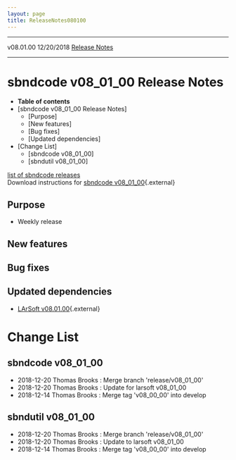 ```yaml
---
layout: page
title: ReleaseNotes080100
---
```


  ----------- ------------ -- -- ------------------------------------------------------
  v08.01.00   12/20/2018         [Release Notes](ReleaseNotes080100.html)
  ----------- ------------ -- -- ------------------------------------------------------



sbndcode v08\_01\_00 Release Notes
======================================================================================

-   **Table of contents**
-   [sbndcode v08\_01\_00 Release
    Notes]
    -   [Purpose]
    -   [New features]
    -   [Bug fixes]
    -   [Updated dependencies]
-   [Change List]
    -   [sbndcode v08\_01\_00]
    -   [sbndutil v08\_01\_00]

[list of sbndcode
releases](List_of_SBND_code_releases.html)\
Download instructions for [sbndcode
v08\_01\_00](http://scisoft.fnal.gov/scisoft/bundles/sbnd/v08_01_00/sbndcode-v08_01_00.html){.external}



Purpose
----------------------------------

-   Weekly release



New features
--------------------------------------------



Bug fixes
--------------------------------------



Updated dependencies
------------------------------------------------------------

-   [LArSoft
    v08.01.00](https://cdcvs.fnal.gov/redmine/projects/larsoft/wiki/ReleaseNotes080100){.external}



Change List
==========================================



sbndcode v08\_01\_00
----------------------------------------------------------

-   2018-12-20 Thomas Brooks : Merge branch \'release/v08\_01\_00\'
-   2018-12-20 Thomas Brooks : Update for larsoft v08\_01\_00
-   2018-12-14 Thomas Brooks : Merge tag \'v08\_00\_00\' into develop



sbndutil v08\_01\_00
----------------------------------------------------------

-   2018-12-20 Thomas Brooks : Merge branch \'release/v08\_01\_00\'
-   2018-12-20 Thomas Brooks : Update to larsoft v08\_01\_00
-   2018-12-14 Thomas Brooks : Merge tag \'v08\_00\_00\' into develop
